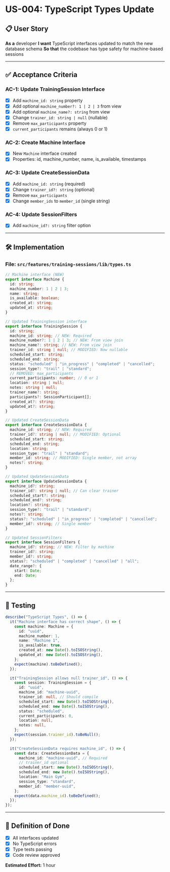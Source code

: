 # US-004: TypeScript Types Update

## 📋 User Story

**As a** developer
**I want** TypeScript interfaces updated to match the new database schema
**So that** the codebase has type safety for machine-based sessions

---

## ✅ Acceptance Criteria

### AC-1: Update TrainingSession Interface

- [x] Add `machine_id: string` property
- [x] Add optional `machine_number?: 1 | 2 | 3` from view
- [x] Add optional `machine_name?: string` from view
- [x] Change `trainer_id: string | null` (nullable)
- [x] Remove `max_participants` property
- [x] `current_participants` remains (always 0 or 1)

### AC-2: Create Machine Interface

- [x] New `Machine` interface created
- [x] Properties: id, machine_number, name, is_available, timestamps

### AC-3: Update CreateSessionData

- [x] Add `machine_id: string` (required)
- [x] Change `trainer_id?: string` (optional)
- [x] Remove `max_participants`
- [x] Change `member_ids` to `member_id` (single string)

### AC-4: Update SessionFilters

- [x] Add `machine_id?: string` filter option

---

## 🛠️ Implementation

### File: `src/features/training-sessions/lib/types.ts`

```typescript
// Machine interface (NEW)
export interface Machine {
  id: string;
  machine_number: 1 | 2 | 3;
  name: string;
  is_available: boolean;
  created_at: string;
  updated_at: string;
}

// Updated TrainingSession interface
export interface TrainingSession {
  id: string;
  machine_id: string; // NEW: Required
  machine_number?: 1 | 2 | 3; // NEW: From view join
  machine_name?: string; // NEW: From view join
  trainer_id: string | null; // MODIFIED: Now nullable
  scheduled_start: string;
  scheduled_end: string;
  status: "scheduled" | "in_progress" | "completed" | "cancelled";
  session_type?: "trail" | "standard";
  // REMOVED: max_participants
  current_participants: number; // 0 or 1
  location: string | null;
  notes: string | null;
  trainer_name?: string;
  participants?: SessionParticipant[];
  created_at?: string;
  updated_at?: string;
}

// Updated CreateSessionData
export interface CreateSessionData {
  machine_id: string; // NEW: Required
  trainer_id?: string | null; // MODIFIED: Optional
  scheduled_start: string;
  scheduled_end: string;
  location: string;
  session_type: "trail" | "standard";
  member_id: string; // MODIFIED: Single member, not array
  notes?: string;
}

// Updated UpdateSessionData
export interface UpdateSessionData {
  machine_id?: string;
  trainer_id?: string | null; // Can clear trainer
  scheduled_start?: string;
  scheduled_end?: string;
  location?: string;
  session_type?: "trail" | "standard";
  notes?: string;
  status?: "scheduled" | "in_progress" | "completed" | "cancelled";
  member_id?: string; // Single member
}

// Updated SessionFilters
export interface SessionFilters {
  machine_id?: string; // NEW: Filter by machine
  trainer_id?: string;
  member_id?: string;
  status?: "scheduled" | "completed" | "cancelled" | "all";
  date_range?: {
    start: Date;
    end: Date;
  };
}
```

---

## 🧪 Testing

```typescript
describe("TypeScript Types", () => {
  it("Machine interface has correct shape", () => {
    const machine: Machine = {
      id: "uuid",
      machine_number: 1,
      name: "Machine 1",
      is_available: true,
      created_at: new Date().toISOString(),
      updated_at: new Date().toISOString(),
    };
    expect(machine).toBeDefined();
  });

  it("TrainingSession allows null trainer_id", () => {
    const session: TrainingSession = {
      id: "uuid",
      machine_id: "machine-uuid",
      trainer_id: null, // Should compile
      scheduled_start: new Date().toISOString(),
      scheduled_end: new Date().toISOString(),
      status: "scheduled",
      current_participants: 0,
      location: null,
      notes: null,
    };
    expect(session.trainer_id).toBeNull();
  });

  it("CreateSessionData requires machine_id", () => {
    const data: CreateSessionData = {
      machine_id: "machine-uuid", // Required
      // trainer_id optional
      scheduled_start: new Date().toISOString(),
      scheduled_end: new Date().toISOString(),
      location: "Main Gym",
      session_type: "standard",
      member_id: "member-uuid",
    };
    expect(data.machine_id).toBeDefined();
  });
});
```

---

## 🎯 Definition of Done

- [x] All interfaces updated
- [x] No TypeScript errors
- [x] Type tests passing
- [x] Code review approved

**Estimated Effort:** 1 hour
